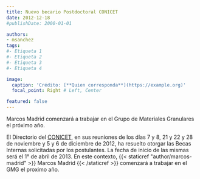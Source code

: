 ```yaml
---
title: Nuevo becario Postdoctoral CONICET
date: 2012-12-18
#publishDate: 2000-01-01

authors:
- msanchez
tags:
#- Etiqueta 1
#- Etiqueta 2
#- Etiqueta 3
#- Etiqueta 4

image:
  caption: 'Crédito: [**Quien corresponda**](https://example.org)'
  focal_point: Right # Left, Center

featured: false
---
```


Marcos Madrid comenzará a trabajar en el Grupo de Materiales Granulares el próximo año.

<!--more-->

El Directorio del [CONICET](https://www.conicet.gov.ar/ "CONICET"), en sus reuniones de
los días 7 y 8, 21 y 22 y 28 de noviembre y 5 y 6 de diciembre de 2012, ha resuelto
otorgar las Becas Internas solicitadas por los postulantes. La fecha de inicio de las
mismas será el 1° de abril de 2013. En este contexto,
{{< staticref "author/marcos-madrid" >}} Marcos Madrid {{< /staticref >}} comenzará a
trabajar en el GMG el proximo año.
